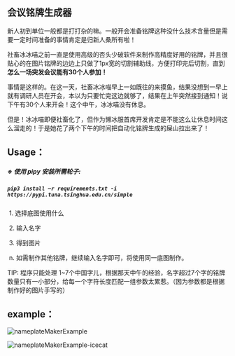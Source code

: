 ## 会议铭牌生成器

新人初到单位一般都是打打杂的嘛。一般开会准备铭牌这种没什么技术含量但是需要一定时间准备的事情肯定是归新人桑所有啦！

社畜冰冰喵之前一直是使用高级的否头少破软件来制作高精度好用的铭牌，并且很贴心的在图片铭牌的边边上只做了1px宽的切割辅助线，方便打印完后切割，直到  **怎么一场突发会议能有30个人参加！**

事情是这样的。在这一天，社畜冰冰喵早上一如既往的来摸鱼，结果没想到一早上就有调研人员在开会，本以为只要忙完这边就够了，结果在上午突然接到通知！说下午有30个人来开会！这个中午，冰冰喵没有休息。

但是！冰冰喵即便社畜化了，但作为懒冰服首席开发肯定是不能这么让休息时间这么溜走的！于是她花了两个下午的时间把自动化铭牌生成的屎山拉出来了！



## Usage：

##### ※ 使用 pipy 安装所需轮子: 

##### `pip3 install –r requirements.txt -i https://pypi.tuna.tsinghua.edu.cn/simple`

​	1. 选择底图使用什么

​	2. 输入名字

​	3. 得到图片

​	n. 如需制作其他铭牌，继续输入名字即可，将使用同一底图制作。



TIP: 程序只能处理 1~7个中国字儿，根据那天中午的经验，名字超过7个字的铭牌数量只有一小部分，给每一个字符长度匹配一组参数太累惹。（因为参数都是根据制作好的图片手写的）



## example：

![nameplateMakerExample](https://file.hk1.sinbing.com/image/github/NameplateMaker/nameplateMakerExample.png)

![nameplateMakerExample-icecat](https://file.hk1.sinbing.com/image/github/NameplateMaker/nameplateMakerExample-icecat.png)





